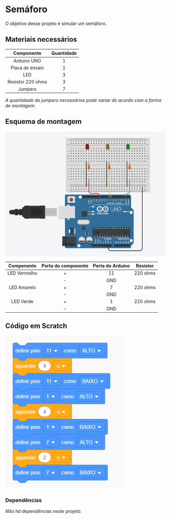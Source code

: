 # Semáforo

O objetivo desse projeto é simular um semáforo.

## Materiais necessários

|    Componente      | Quantidade |
|:------------------:|:----------:|
|     Arduino UNO    |      1     |
|   Placa de ensaio  |      1     |
|        LED         |      3     |
|  Resistor 220 ohms |      3     |
|      Jumpers       |      7     |

*A quantidade de jumpers necessários pode variar de acordo com a forma de montagem.*

## Esquema de montagem

![Esquema de montagem](imagens/esquema-de-montagem.png)

| Componente | Porta do componente | Porta do Arduino | Resistor |
|:----------:|:-------------------:|:----------------:|:--------:|
|LED Vermelho|          +          |        11        | 220 ohms |
|            |          -          |       GND        |          |
|LED Amarelo |          +          |         7        | 220 ohms |
|            |          -          |       GND        |          |
| LED Verde  |          +          |         1        | 220 ohms |
|            |          -          |       GND        |          |

## Código em Scratch

![Código em Scratch](imagens/codigo-scratch.png)

### Dependências

*Não há dependências neste projeto.*

